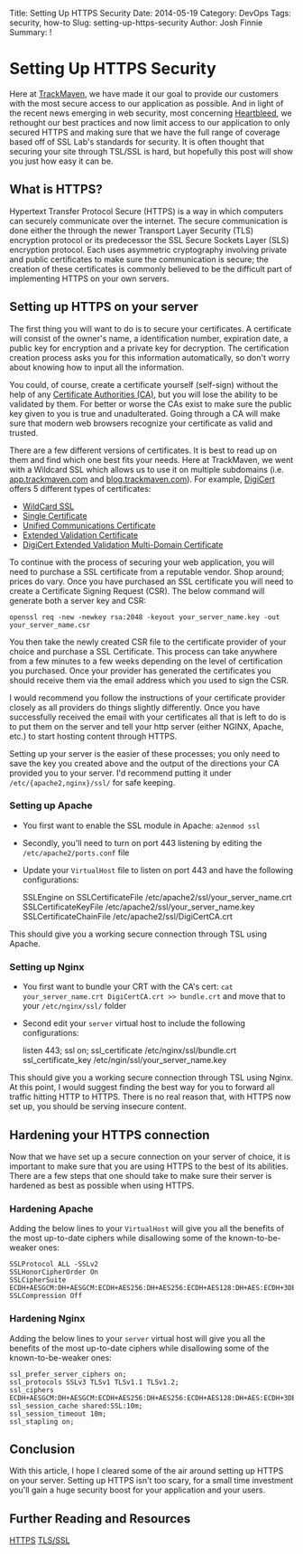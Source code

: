 Title: Setting Up HTTPS Security
Date: 2014-05-19
Category: DevOps
Tags: security, how-to
Slug: setting-up-https-security
Author: Josh Finnie
Summary: !

# Setting Up HTTPS Security

Here at [TrackMaven](http://trackmaven.com), we have made it our goal to provide our customers with the most secure access to our application as possible. And in light of the recent news emerging in web security, most concerning [Heartbleed](http://heartbleed.com/), we rethought our best practices and now limit access to our application to only secured HTTPS and making sure that we have the full range of coverage based off of SSL Lab's standards for security. It is often thought that securing your site through TSL/SSL is hard, but hopefully this post will show you just how easy it can be.

## What is HTTPS?

Hypertext Transfer Protocol Secure (HTTPS) is a way in which computers can securely communicate over the internet. The secure communication is done either the through the newer  Transport Layer Security (TLS) encryption protocol or its predecessor the SSL Secure Sockets Layer (SLS) encryption protocol. Each uses asymmetric cryptography involving private and public certificates to make sure the communication is secure; the creation of these certificates is commonly believed to be the difficult part of implementing HTTPS on your own servers.

## Setting up HTTPS on your server

The first thing you will want to do is to secure your certificates. A certificate will consist of the owner's name, a identification number, expiration date, a public key for encryption and a private key for decryption. The certification creation process asks you for this information automatically, so don't worry about knowing how to input all the information.

You could, of course, create a certificate yourself (self-sign) without the help of any [Certificate Authorities (CA)](http://www.sslshopper.com/certificate-authority-reviews.html), but you will lose the ability to be validated by them. For better or worse the CAs exist to make sure the public key given to you is true and unadulterated. Going through a CA will make sure that modern web browsers recognize your certificate as valid and trusted.

There are a few different versions of certificates. It is best to read up on them and find which one best fits your needs. Here at TrackMaven, we went with a Wildcard SSL which allows us to use it on multiple subdomains (i.e. [app.trackmaven.com](https://app.trackmaven.com) and [blog.trackmaven.com](http://blog.trackmaven.com)). For example, [DigiCert](https://www.digicert.com/) offers 5 different types of certificates:

* [WildCard SSL](https://www.digicert.com/wildcard-ssl-certificates.htm)
* [Single Certificate](https://www.digicert.com/ssl-certificate.htm)
* [Unified Communications Certificate](https://www.digicert.com/unified-communications-ssl-tls.htm)
* [Extended Validation Certificate](https://www.digicert.com/ev-ssl-certification.htm)
* [DigiCert Extended Validation Multi-Domain Certificate](http://www.digicert.com/ev-multi-domain-ssl.htm)

To continue with the process of securing your web application, you will need to purchase a SSL certificate from a reputable vendor. Shop around; prices do vary. Once you have purchased an SSL certificate you will need to create a Certificate Signing Request (CSR). The below command will generate both a server key and CSR:

    openssl req -new -newkey rsa:2048 -keyout your_server_name.key -out your_server_name.csr

You then take the newly created CSR file to the certificate provider of your choice and purchase a SSL Certificate. This process can take anywhere from a few minutes to a few weeks depending on the level of certification you purchased. Once your provider has generated the certificates you should receive them via the email address which you used to sign the CSR.

I would recommend you follow the instructions of your certificate provider closely as all providers do things slightly differently. Once you have successfully received the email with your certificates all that is left to do is to put them on the server and tell your http server (either NGINX, Apache, etc.) to start hosting content through HTTPS.

Setting up your server is the easier of these processes; you only need to save the key you created above and the output of the directions your CA provided you to your server. I'd recommend putting it under `/etc/{apache2,nginx}/ssl/` for safe keeping.

### Setting up Apache

* You first want to enable the SSL module in Apache: `a2enmod ssl`
* Secondly, you'll need to turn on port 443 listening by editing the `/etc/apache2/ports.conf` file
* Update your `VirtualHost` file to listen on port 443 and have the following configurations:

    SSLEngine on
    SSLCertificateFile /etc/apache2/ssl/your_server_name.crt
    SSLCertificateKeyFile /etc/apache2/ssl/your_server_name.key
    SSLCertificateChainFile /etc/apache2/ssl/DigiCertCA.crt

This should give you a working secure connection through TSL using Apache.

### Setting up Nginx

* You first want to bundle your CRT with the CA's cert: `cat your_server_name.crt DigiCertCA.crt >> bundle.crt` and move that to your `/etc/nginx/ssl/` folder
* Second edit your `server` virtual host to include the following configurations:

    listen 443;
    ssl on;
    ssl_certificate /etc/nginx/ssl/bundle.crt
    ssl_certificate_key /etc/ngin/ssl/your_server_name.key

This should give you a working secure connection through TSL using Nginx. At this point, I would suggest finding the best way for you to forward all traffic hitting HTTP to HTTPS. There is no real reason that, with HTTPS now set up, you should be serving insecure content.

## Hardening your HTTPS connection

Now that we have set up a secure connection on your server of choice, it is important to make sure that you are using HTTPS to the best of its abilities. There are a few steps that one should take to make sure their server is hardened as best as possible when using HTTPS.

### Hardening Apache

Adding the below lines to your `VirtualHost` will give you all the benefits of the most up-to-date ciphers while disallowing some of the known-to-be-weaker ones:

    SSLProtocol ALL -SSLv2
    SSLHonorCipherOrder On
    SSLCipherSuite ECDH+AESGCM:DH+AESGCM:ECDH+AES256:DH+AES256:ECDH+AES128:DH+AES:ECDH+3DES:DH+3DES:RSA+AESGCM:RSA+AES:RSA+3DES:!aNULL:!MD5:!DSS
    SSLCompression Off

### Hardening Nginx

Adding the below lines to your `server` virtual host will give you all the benefits of the most up-to-date ciphers while disallowing some of the known-to-be-weaker ones:

    ssl_prefer_server_ciphers on;
    ssl_protocols SSLv3 TLSv1 TLSv1.1 TLSv1.2;
    ssl_ciphers ECDH+AESGCM:DH+AESGCM:ECDH+AES256:DH+AES256:ECDH+AES128:DH+AES:ECDH+3DES:DH+3DES:RSA+AESGCM:RSA+AES:RSA+3DES:!aNULL:!MD5:!DSS:!AES256;
    ssl_session_cache shared:SSL:10m;
    ssl_session_timeout 10m;
    ssl_stapling on;

## Conclusion

With this article, I hope I cleared some of the air around setting up HTTPS on your server. Setting up HTTPS isn't too scary, for a small time investment you'll gain a huge security boost for your application and your users.

## Further Reading and Resources

[HTTPS](http://en.wikipedia.org/wiki/HTTP_Secure)
[TLS/SSL](http://en.wikipedia.org/wiki/Transport_Layer_Security)